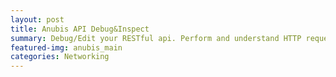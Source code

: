 ```yaml
---
layout: post
title: Anubis API Debug&Inspect
summary: Debug/Edit your RESTful api. Perform and understand HTTP request.
featured-img: anubis_main
categories: Networking
---
```

